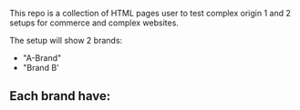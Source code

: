 This repo is a collection of HTML pages user to test complex origin 1 and 2 setups for commerce and complex websites.

The setup will show 2 brands:
- "A-Brand"
- "Brand B'

Each brand have:
- 